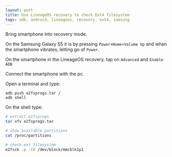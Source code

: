 ```yaml
---
layout: post
title: Use LineageOS recovery to check Ext4 filesystem
tags: adb, android, lineageos, recovery, ext4, samsung
---
```


Bring smartphone into recovery mode.

On the Samsung Galaxy S5 it is by pressing `Power+Home+Volume Up` and when the smartphone vibrates, letting go of `Power`.

On the smartphone in the LineageOS recovery, tap on `Advanced` and `Enable ADB`

Connect the smartphone with the pc.

Open a terminal and type:

```
adb push e2fsprogs.tar /
adb shell
```

On the shell type:

```bash
# extract e2fsprogs
tar xfv e2fsprogs.tar
```

```bash
# show available partitions
cat /proc/partitions
```

```bash
# check ext filesystem
e2fsck -p -C0 /dev/block/mmcblk1p1
```
